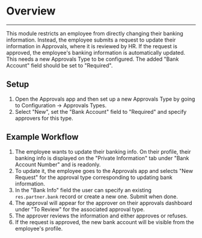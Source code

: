 # Overview
---
This module restricts an employee from directly changing their banking information. Instead, the employee submits a request to update their information in Approvals, where it is reviewed by HR. If the request is approved, the employee's banking information is automatically updated.
This needs a new Approvals Type to be configured. The added "Bank Account" field should be set to "Required".

## Setup
1. Open the Approvals app and then set up a new Approvals Type by going to Configuration -> Approvals Types.
2. Select "New", set the "Bank Account" field to "Required" and specify approvers for this type.

## Example Workflow
1. The employee wants to update their banking info. On their profile, their banking info is displayed on the "Private Information" tab under "Bank Account Number" and is readonly.
2. To update it, the employee goes to the Approvals app and selects "New Request" for the approval type corresponding to updating bank information.
3. In the "Bank Info" field the user can specify an existing `res.partner.bank` record or create a new one. Submit when done.
4. The approval will appear for the approver on their approvals dashboard under "To Review" for the associated approval type.
5. The approver reviews the information and either approves or refuses.
6. If the request is approved, the new bank account will be visible from the employee's profile.
